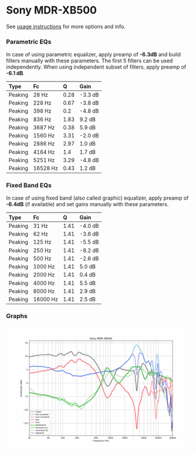 # Sony MDR-XB500
See [usage instructions](https://github.com/jaakkopasanen/AutoEq#usage) for more options and info.

### Parametric EQs
In case of using parametric equalizer, apply preamp of **-6.3dB** and build filters manually
with these parameters. The first 5 filters can be used independently.
When using independent subset of filters, apply preamp of **-6.1 dB**.

| Type    | Fc       |    Q | Gain    |
|:--------|:---------|:-----|:--------|
| Peaking | 28 Hz    | 0.28 | -3.3 dB |
| Peaking | 228 Hz   | 0.67 | -3.8 dB |
| Peaking | 398 Hz   | 0.2  | -4.8 dB |
| Peaking | 836 Hz   | 1.83 | 9.2 dB  |
| Peaking | 3687 Hz  | 0.38 | 5.9 dB  |
| Peaking | 1560 Hz  | 3.31 | -2.0 dB |
| Peaking | 2886 Hz  | 2.97 | 1.0 dB  |
| Peaking | 4164 Hz  | 1.4  | 1.7 dB  |
| Peaking | 5251 Hz  | 3.29 | -4.8 dB |
| Peaking | 16528 Hz | 0.43 | 1.2 dB  |

### Fixed Band EQs
In case of using fixed band (also called graphic) equalizer, apply preamp of **-6.4dB**
(if available) and set gains manually with these parameters.

| Type    | Fc       |    Q | Gain    |
|:--------|:---------|:-----|:--------|
| Peaking | 31 Hz    | 1.41 | -4.0 dB |
| Peaking | 62 Hz    | 1.41 | -3.6 dB |
| Peaking | 125 Hz   | 1.41 | -5.5 dB |
| Peaking | 250 Hz   | 1.41 | -8.2 dB |
| Peaking | 500 Hz   | 1.41 | -2.6 dB |
| Peaking | 1000 Hz  | 1.41 | 5.0 dB  |
| Peaking | 2000 Hz  | 1.41 | 0.4 dB  |
| Peaking | 4000 Hz  | 1.41 | 5.5 dB  |
| Peaking | 8000 Hz  | 1.41 | 2.9 dB  |
| Peaking | 16000 Hz | 1.41 | 2.5 dB  |

### Graphs
![](./Sony%20MDR-XB500.png)